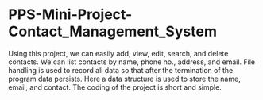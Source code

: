 # PPS-Mini-Project-Contact_Management_System
Using this project, we can easily add, view, edit, search, and delete contacts.  We can list contacts by name, phone no., address, and email.  File handling is used to record all data so that after the termination of the program data persists.  Here a data structure is used to store the name, email, and contact.  The coding of the project is short and simple.

